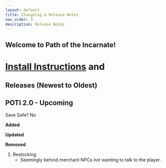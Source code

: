 ```yaml
---
layout: default
title: Changelog & Release Notes
nav_order: 3
description: Release Notes
---
```

## Welcome to Path of the Incarnate!
# [Install Instructions](https://www.modlists.net/docs/6poti/Install) and

## Releases (Newest to Oldest)  

## POTI 2.0 - Upcoming

Save Safe? No 

**Added**

**Updated**

**Removed**
1. Restocking
   - Seemingly behind merchant NPCs not wanting to talk to the player.

